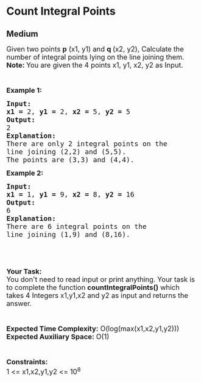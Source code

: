 # Count Integral Points
## Medium
<div class="problems_problem_content__Xm_eO"><p><span style="font-size:18px">Given two points <strong>p</strong> (x1, y1) and <strong> q </strong>(x2, y2), Calculate the number of integral points lying on the line joining them.</span><br>
<span style="font-size:18px"><strong>Note: </strong>You are given the 4 points x1, y1, x2, y2 as Input.</span></p>

<p>&nbsp;</p>

<p><span style="font-size:18px"><strong>Example 1:</strong></span></p>

<pre><span style="font-size:18px"><strong>Input:</strong></span>
<span style="font-size:18px"><strong>x1 = </strong>2, <strong>y1 = </strong>2, <strong>x2 = </strong>5, <strong>y2 = </strong>5</span>
<span style="font-size:18px"><strong>Output:</strong></span>
<span style="font-size:18px">2</span>
<span style="font-size:18px"><strong>Explanation:</strong></span>
<span style="font-size:18px">There are only 2 integral points on the
line joining (2,2) and (5,5).
The points are (3,3) and (4,4).</span></pre>

<p><span style="font-size:18px"><strong>Example 2:</strong></span></p>

<pre><span style="font-size:18px"><strong>Input:</strong></span>
<span style="font-size:18px"><strong>x1 = </strong>1, <strong>y1 = </strong>9, <strong>x2 = </strong>8, <strong>y2 = </strong>16</span>
<span style="font-size:18px"><strong>Output:</strong></span>
<span style="font-size:18px">6</span>
<span style="font-size:18px"><strong>Explanation:</strong></span>
<span style="font-size:18px">There are 6 integral points on the
line joining (1,9) and (8,16).
</span></pre>

<p>&nbsp;</p>

<p>&nbsp;</p>

<p><span style="font-size:18px"><strong>Your Task:</strong><br>
You don't need to read input or print anything. Your task is to complete the function <strong>countIntegralPoints()</strong> which takes 4 Integers x1,y1,x2 and y2 as input and returns the answer.</span></p>

<p>&nbsp;</p>

<p><span style="font-size:18px"><strong>Expected Time Complexity:</strong> O(log(max(x1,x2,y1,y2)))<br>
<strong>Expected Auxiliary Space:</strong> O(1)</span></p>

<p>&nbsp;</p>

<p><span style="font-size:18px"><strong>Constraints:</strong></span><br>
<span style="font-size:18px">1 &lt;= x1,x2,y1,y2 &lt;= 10<sup>8</sup></span></p>
</div>